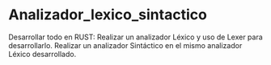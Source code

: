 # Analizador_lexico_sintactico
Desarrollar todo en RUST: Realizar un analizador Léxico y uso de Lexer para desarrollarlo. Realizar un analizador Sintáctico en el mismo analizador Léxico desarrollado.
